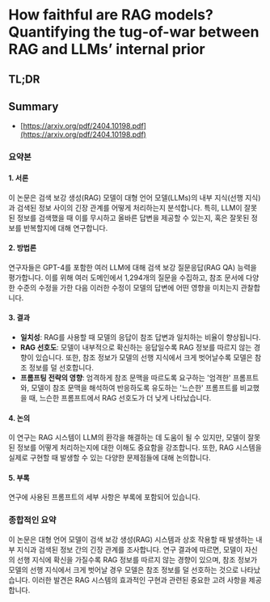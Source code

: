 # How faithful are RAG models? Quantifying the tug-of-war between RAG and LLMs’ internal prior
## TL;DR
## Summary
- [https://arxiv.org/pdf/2404.10198.pdf](https://arxiv.org/pdf/2404.10198.pdf)

### 요약본

#### 1. 서론
이 논문은 검색 보강 생성(RAG) 모델이 대형 언어 모델(LLMs)의 내부 지식(선행 지식)과 검색된 정보 사이의 긴장 관계를 어떻게 처리하는지 분석합니다. 특히, LLM이 잘못된 정보를 검색했을 때 이를 무시하고 올바른 답변을 제공할 수 있는지, 혹은 잘못된 정보를 반복할지에 대해 연구합니다.

#### 2. 방법론
연구자들은 GPT-4를 포함한 여러 LLM에 대해 검색 보강 질문응답(RAG QA) 능력을 평가합니다. 이를 위해 여러 도메인에서 1,294개의 질문을 수집하고, 참조 문서에 다양한 수준의 수정을 가한 다음 이러한 수정이 모델의 답변에 어떤 영향을 미치는지 관찰합니다.

#### 3. 결과
- **일치성**: RAG를 사용할 때 모델의 응답이 참조 답변과 일치하는 비율이 향상됩니다.
- **RAG 선호도**: 모델이 내부적으로 확신하는 응답일수록 RAG 정보를 따르지 않는 경향이 있습니다. 또한, 참조 정보가 모델의 선행 지식에서 크게 벗어날수록 모델은 참조 정보를 덜 선호합니다.
- **프롬프팅 전략의 영향**: 엄격하게 참조 문맥을 따르도록 요구하는 '엄격한' 프롬프트와, 모델이 참조 문맥을 해석하여 반응하도록 유도하는 '느슨한' 프롬프트를 비교했을 때, 느슨한 프롬프트에서 RAG 선호도가 더 낮게 나타났습니다.

#### 4. 논의
이 연구는 RAG 시스템이 LLM의 환각을 해결하는 데 도움이 될 수 있지만, 모델이 잘못된 정보를 어떻게 처리하는지에 대한 이해도 중요함을 강조합니다. 또한, RAG 시스템을 실제로 구현할 때 발생할 수 있는 다양한 문제점들에 대해 논의합니다.

#### 5. 부록
연구에 사용된 프롬프트의 세부 사항은 부록에 포함되어 있습니다.

### 종합적인 요약
이 논문은 대형 언어 모델이 검색 보강 생성(RAG) 시스템과 상호 작용할 때 발생하는 내부 지식과 검색된 정보 간의 긴장 관계를 조사합니다. 연구 결과에 따르면, 모델이 자신의 선행 지식에 확신을 가질수록 RAG 정보를 따르지 않는 경향이 있으며, 참조 정보가 모델의 선행 지식에서 크게 벗어날 경우 모델은 참조 정보를 덜 선호하는 것으로 나타났습니다. 이러한 발견은 RAG 시스템의 효과적인 구현과 관련된 중요한 고려 사항을 제공합니다.
